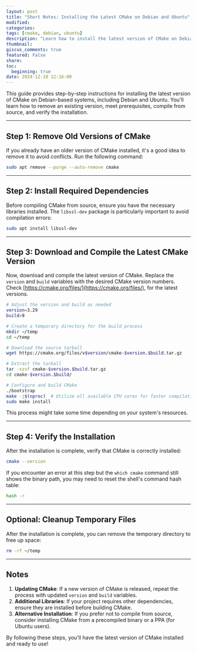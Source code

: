 ```yaml
---
layout: post
title: "Short Notes: Installing the Latest CMake on Debian and Ubuntu"
modified:
categories: 
tags: [cmake, debian, ubuntu]
description: "Learn how to install the latest version of CMake on Debian-based systems. This guide covers prerequisites, removing older versions, compiling from source, and verifying the installation."
thumbnail: 
giscus_comments: true
featured: False
share:
toc:
  beginning: true
date: 2024-12-18 12:16:00
---
```


This guide provides step-by-step instructions for installing the latest version of CMake on Debian-based systems, including Debian and Ubuntu. You'll learn how to remove an existing version, meet prerequisites, compile from source, and verify the installation.

---

## Step 1: Remove Old Versions of CMake

If you already have an older version of CMake installed, it's a good idea to remove it to avoid conflicts. Run the following command:

```bash
sudo apt remove --purge --auto-remove cmake
```

---

## Step 2: Install Required Dependencies

Before compiling CMake from source, ensure you have the necessary libraries installed. The `libssl-dev` package is particularly important to avoid compilation errors:

```bash
sudo apt install libssl-dev
```

---

## Step 3: Download and Compile the Latest CMake Version

Now, download and compile the latest version of CMake. Replace the `version` and `build` variables with the desired CMake version numbers.
Check [https://cmake.org/files/](https://cmake.org/files/), for the latest versions.

```bash
# Adjust the version and build as needed
version=3.29
build=9

# Create a temporary directory for the build process
mkdir ~/temp
cd ~/temp

# Download the source tarball
wget https://cmake.org/files/v$version/cmake-$version.$build.tar.gz

# Extract the tarball
tar -xzvf cmake-$version.$build.tar.gz
cd cmake-$version.$build/

# Configure and build CMake
./bootstrap
make -j$(nproc)  # Utilize all available CPU cores for faster compilation
sudo make install
```

This process might take some time depending on your system's resources.

---

## Step 4: Verify the Installation

After the installation is complete, verify that CMake is correctly installed:

```bash
cmake --version
```

If you encounter an error at this step but the `which cmake` command still shows the binary path, you may need to reset the shell's command hash table:

```bash
hash -r
```

---

## Optional: Cleanup Temporary Files

After the installation is complete, you can remove the temporary directory to free up space:

```bash
rm -rf ~/temp
```

---

## Notes

1. **Updating CMake**: If a new version of CMake is released, repeat the process with updated `version` and `build` variables.
2. **Additional Libraries**: If your project requires other dependencies, ensure they are installed before building CMake.
3. **Alternative Installation**: If you prefer not to compile from source, consider installing CMake from a precompiled binary or a PPA (for Ubuntu users).

By following these steps, you'll have the latest version of CMake installed and ready to use!

